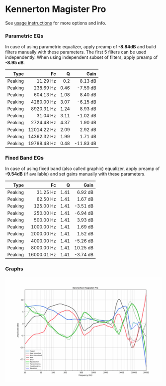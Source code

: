 # Kennerton Magister Pro
See [usage instructions](https://github.com/jaakkopasanen/AutoEq#usage) for more options and info.

### Parametric EQs
In case of using parametric equalizer, apply preamp of **-8.84dB** and build filters manually
with these parameters. The first 5 filters can be used independently.
When using independent subset of filters, apply preamp of **-8.95 dB**.

| Type    | Fc          |    Q | Gain      |
|--------:|------------:|-----:|----------:|
| Peaking | 11.29 Hz    | 0.2  | 8.13 dB   |
| Peaking | 238.69 Hz   | 0.46 | -7.59 dB  |
| Peaking | 604.13 Hz   | 1.08 | 8.40 dB   |
| Peaking | 4280.00 Hz  | 3.07 | -6.15 dB  |
| Peaking | 8920.31 Hz  | 1.24 | 8.93 dB   |
| Peaking | 31.04 Hz    | 3.11 | -1.02 dB  |
| Peaking | 2724.48 Hz  | 4.37 | 1.90 dB   |
| Peaking | 12014.22 Hz | 2.09 | 2.92 dB   |
| Peaking | 14362.32 Hz | 1.99 | 1.71 dB   |
| Peaking | 19788.48 Hz | 0.48 | -11.83 dB |

### Fixed Band EQs
In case of using fixed band (also called graphic) equalizer, apply preamp of **-9.54dB**
(if available) and set gains manually with these parameters.

| Type    | Fc          |    Q | Gain     |
|--------:|------------:|-----:|---------:|
| Peaking | 31.25 Hz    | 1.41 | 6.92 dB  |
| Peaking | 62.50 Hz    | 1.41 | 1.67 dB  |
| Peaking | 125.00 Hz   | 1.41 | -3.51 dB |
| Peaking | 250.00 Hz   | 1.41 | -6.94 dB |
| Peaking | 500.00 Hz   | 1.41 | 3.93 dB  |
| Peaking | 1000.00 Hz  | 1.41 | 1.69 dB  |
| Peaking | 2000.00 Hz  | 1.41 | 1.52 dB  |
| Peaking | 4000.00 Hz  | 1.41 | -5.26 dB |
| Peaking | 8000.00 Hz  | 1.41 | 10.25 dB |
| Peaking | 16000.01 Hz | 1.41 | -3.74 dB |

### Graphs
![](./Kennerton%20Magister%20Pro.png)